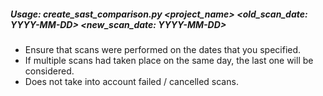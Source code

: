 ##### Usage: create_sast_comparison.py <project_name> <old_scan_date: YYYY-MM-DD> <new_scan_date: YYYY-MM-DD>  

- Ensure that scans were performed on the dates that you specified.  
- If multiple scans had taken place on the same day, the last one will be considered.  
- Does not take into account failed / cancelled scans.
